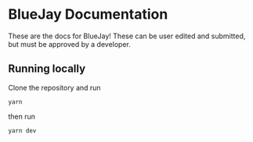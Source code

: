 # BlueJay Documentation

These are the docs for BlueJay! These can be user edited and submitted, but must be approved by a developer.

## Running locally

Clone the repository and run

```
yarn
```

then run

```
yarn dev
```